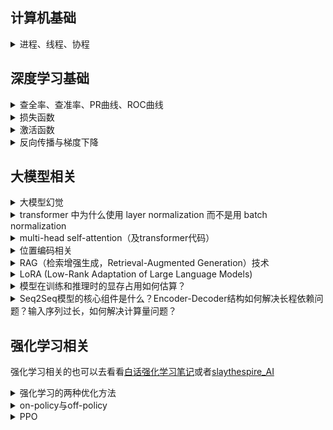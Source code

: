 ## 计算机基础

<details>
<summary>进程、线程、协程</summary>

<br>

**基本定义**

> | 名称              | 定义                                                                                                                 |
> | ----------------- | -------------------------------------------------------------------------------------------------------------------- |
> | 进程（Process）   | 操作系统资源分配的基本单位，是一个运行中的程序。**每个进程拥有独立的内存空间、文件描述符等资源**。                   |
> | 线程（Thread）    | 操作系统调度的基本单位。一个进程可以有多个线程，它们**共享内存、文件等资源**，但各有**独立的执行栈、程序计数器**等。 |
> | 协程（Coroutine） | **用户态的轻量线程**，由程序（非操作系统）调度。可以在函数之间主动切换，不涉及内核切换，切换开销非常小。             |

**主要区别**

> | 对比项             | 进程                      | 线程                 | 协程                           |
> | ------------------ | ------------------------- | -------------------- | ------------------------------ |
> | 调度者             | 操作系统                  | 操作系统             | 程序自身（用户态调度）         |
> | 切换开销           | 大（上下文+地址空间切换） | 中等（共享地址空间） | 极小（仅栈切换）               |
> | **内存空间**       | 独立                      | 共享进程空间         | 共享线程空间（通常）           |
> | **通信方式**       | 进程间通信（IPC）         | 共享内存或信号量     | 通常通过共享变量、channel 等   |
> | 创建/销毁开销      | 大                        | 小                   | 极小                           |
> | 并发能力           | 支持（一般）              | 支持（好）           | 支持（极好，但通常不是真并行） |
> | 是否依赖 OS   支持 | 是                        | 是                   | 否（用户级实现）               |

**举个现实比喻**

> | 名称 | 比喻                                                           |
> | ---- | -------------------------------------------------------------- |
> | 进程 | 是一家公司，有自己楼房（内存空间）和员工（线程）               |
> | 线程 | 是公司的员工，共享办公资源（内存），但可以独立干活             |
> | 协程 | 是员工的多项任务清单，在自己安排下轮流做事情（非操作系统强制） |

**适用场景**

> | 类型 | 适合场景                                                              |
> | ---- | --------------------------------------------------------------------- |
> | 进程 | 安全隔离强、独立部署（如浏览器标签页、服务进程）                      |
> | 线程 | 需要高并发但共享状态，如 Web 服务器                                   |
> | 协程 | 需要大量高并发、IO 密集的任务，如爬虫、异步网络服务（如 Go、Node.js） |

</details>


## 深度学习基础

<details>
<summary>查全率、查准率、PR曲线、ROC曲线</summary>

<br>

**各种指标介绍**

> <table>
>     <tr align='center'>
>         <th rowspan ='2'>真实情况</th>
>         <th colspan ='2'>预测结果</th>
>     </tr>
>     <tr align='center'>
>         <th colspan ='1'>正例</th>
>         <th colspan ='1'>反例</th>
>     </tr>
>     <tr  align='center'>
>         <td>正例</td>
> 		<td>TP(真正例)</td>
>         <td>FN(假反例)</td>
>     </tr>
>     <tr  align='center'>
>         <td>反例</td>
> 		<td>FP(假正例)</td>
>         <td>TN(真反例)</td>
>     </tr>
> </table>
> 
> - **准确率（Accuracy）**：对于给定的测试数据集，分类正确的样本数与总样本数之比
>   
> $$
> \frac{TP+TN}{总样本数}
> $$
> 
> - **精确率/查准率（Precision）**：预测为正的样本中，又多少是真正的正样本
> 
> $$
> \frac{TP}{TP+FP}
> $$
> 
> - **召回率/查全率（Recall）**：样本中有多少正例被预测正确了
> 
> $$
> \frac{TP}{TP+FN}
> $$
> 
> 
> **查准率和查全率是一对矛盾的度量**。

**PR曲线**

> PR曲线（Precision-Recall Curve）：以查准率为纵轴、查全率为横轴作图 ，就得到了查准率-查全率曲线。
> 
> PR曲线的面积代表：模型在不同阈值下，Precision 和 Recall 之间的平均权衡性能。越接近 1，模型越好。
> 
> ![](../images/20220702/20220702_1_机器学习.jpg)

**ROC曲线**

> ROC曲线：以​​假正率（FPR）​​为横轴，​​真正率（TPR）​​为纵轴，反映模型在不同阈值下的分类性能。（见下图，来源csdn）
> 
> ROC曲线的含义：曲线越靠近左上角，模型性能越好。
> 
> AUC（Area Under Curve）：ROC 曲线下的面积，AUC 越接近 1，模型越好；0.5 表示完全随机。
> 
> ![ROC曲线](../images/2025/20250613_ROC曲线.png)

**PR曲线与ROC曲线对比**

> | 维度​       | ​​PR曲线​​                          | ​​​ROC曲线​                      |
> | ----------- | ----------------------------------- | -------------------------------- |
> | ​横轴​​​​   | 召回率（Recall）                    | 假正率（FPR）                    |
> | ​纵轴​​​    | 精确率（Precision）                 | ​真正率（TPR）​​                 |
> | ​敏感度​​​  | 对类别不平衡数据更敏感              | 对类别平衡数据更敏感​​           |
> | 适合场景    | 正负样本极度不均衡时更合适          | 正负样本比例均衡的情况           |
> | ​典型场景​​ | ​​ 欺诈检测、推荐系统（正样本极少） | 医疗诊断、金融风控（平衡数据）​​ |
> | ​AUC意义​​  | ​​ PR-AUC越高，正样本识别能力越强   | ROC-AUC越高，整体分类性能越好​​  |
> | 解读重点    | 找出的正样本中有多少的真的          | 能不能将正负样本分得开           |

</details>

<details>

<summary>损失函数</summary>

<br>

**回归问题常用损失函数-均方误差**

> 均方误差（MSE, Mean Squared Error）
> 
> $$
> Loss_{MSE}=\frac{1}{n} \sum_{n=1}^n (y_i-\hat{y_i})^2
> $$
> 
> - 用途：最常见的回归损失
> - 特点：
>   - 强调大误差（因为平方），对异常值敏感
>   - 可导，计算简单

**分类问题常用损失函数**

> **交叉熵损失（Cross Entropy Loss）**
> 
> 对于二分类（Binary）：
> 
> $$
> Loss_{BCE}=-[y\log{(\hat{y})} + (1-y)\log{(1-\hat{y})}]
> $$
> 
> 对于多分类（Multi-class）：
> 
> $$
> Loss_{CE}=-\sum_{i=1}^C y_i \log{(\hat{y_i})}
> $$
> 
> - 用途：分类任务中最常用
> - 特点：
>   - 与 softmax 联用效果最佳
>   - 本质上是最大似然估计（MLE）
> 
> **KL 散度（Kullback–Leibler Divergence）**
> 
> $$
> Loss_{KL}(P||Q)=\sum_i{P(i)\log{\frac{P(i)}{Q(i)}}}
> $$
> 
> - 用途：衡量两个概率分布的差异
> - 应用：知识蒸馏、语言模型对齐等
> 
> **Focal Loss（用于不平衡类别）**
> 
> $$
> Loss_{focal}=-\alpha_t(1-p_t)^{\gamma}\log{p_t}
> $$
> 
> - 用途：目标检测、处理类别不均衡
> - 特点：
>   - 减少易分类样本的损失
>   - 关注困难样本

</details>


<details>
<summary>激活函数</summary>

<br>

**Sigmoid 函数（S 型函数）**

> $$
> \sigma(x)=\frac{1}{1+e^{-x}}
> $$
> 
> - 输出范围：$(0, 1)$
> - 优点：
>   - 可解释为概率
>   - 平滑、连续、可导
> - 缺点：
>   - **梯度消失**（对大正/负值梯度接近 0）
>   - 非零中心（输出总是正的，导致更新不均衡）

**Softmax（分类输出层专用）**

> $$
> softmax=\frac{e^{x_i}}{\sum_{j=1}^{n}{e^{x_j}}}
> $$
> 
> - 作用：将输出向量转换为概率分布
> - 常用于：分类网络最后一层

**sigmoid跟softmax何时用**

> **先理解本质：Softmax 和 Sigmoid 的区别**
> | 属性         | Sigmoid                    | Softmax                                      |
> | ------------ | -------------------------- | -------------------------------------------- |
> | 输出范围     | (0, 1)                     | 每个值在 (0, 1)，总和为 1                    |
> | 输出解读     | 单个输出是“属于某类”的概率 | 多个输出合起来表示“分别属于每一类”的概率分布 |
> | 是否相互竞争 | 否（每个输出互不影响）     | 是（一个类别概率变大，其他自动变小）         |
> 
> **Sigmoid 适合二分类的原因**
> 
> 用在二分类时（例如“是猫” vs “不是猫”）：
> - 网络输出层只有一个神经元，输出一个值$x$
> - 使用 sigmoid 函数把这个值压缩到$(0,1)$
> - 可以解释为“样本属于正类的概率”
> 
> 例如：
> 
> ```python
> logits = model(x)  # 输出一个标量，如 2.1
> prob = sigmoid(logits)  # 转换为概率，例如 0.89
> ```
> 
> 常搭配的损失函数：`Binary Cross Entropy（BCE）`，用于衡量预测概率与真实标签（0 或 1）的差异。
> 
> **Softmax 适合多分类的原因**
> 
> 多分类场景（例如“猫/狗/马”）：
> - 输出层有多个神经元（等于类别数），比如 3 个
> - 每个输出代表对应类别的“打分”
> - 使用 softmax 把这些打分转为概率分布，总和为 1
> 
> 例如：
> 
> ```python
> logits = model(x)  # 输出 [2.0, 0.5, -1.2]
> probs = softmax(logits)  # 输出 [0.75, 0.20, 0.05]，属于“猫”的概率最高
> ```
> 
> 常搭配的损失函数：`CrossEntropyLoss`（即 softmax + log + NLLLoss 的组合），自动将预测值转成概率并对比真实标签的 one-hot 编码。
> 
> **总结：何时用哪一个？**
> 
> | 任务类型   | 输出结构                | 激活函数 | 损失函数             |
> | ---------- | ----------------------- | -------- | -------------------- |
> | 二分类     | 一个输出（logit）       | Sigmoid  | Binary Cross Entropy |
> | 多分类     | N 个输出（类别数）      | Softmax  | Cross Entropy Loss   |
> | 多标签分类 | N 个输出，每类独立  0/1 | Sigmoid  | Binary Cross Entropy |
> 
> **类比理解（直觉）**
> 
> - Sigmoid：像在问“这个东西是不是 A？” 只关心一个维度
> - Softmax：像在问“这个东西到底是 A 还是 B 还是 C？” 每个输出互相竞争

</details>


<details>
<summary>反向传播与梯度下降</summary>

<br>

**神经网络训练流程与反向传播的核心目标**

> **神经网络训练流程**：
> 1. 前向传播（Forward Pass）：从输入层开始逐层计算输出
> 2. 计算损失（Loss）：用输出和真实标签计算损失
> 3. 反向传播（Backward Pass）：根据损失对每一层参数计算梯度
> 4. 参数更新（Gradient Descent）：使用梯度更新参数
> 
> **反向传播核心目标**：计算损失函数对所有参数的梯度，用于梯度下降更新权重。

**反向传播的核心工具：链式法则**

> 链式法则（Chain Rule）是反向传播的数学基础：
> 
> $$
> \frac{dL}{dW}=\frac{dL}{da} · \frac{da}{dz} · \frac{dz}{dW}
> $$
> 
> 每一层只需“局部”计算自己的导数，然后乘上传来的“梯度链”。

**基本梯度下降**

> $$
> \theta \leftarrow \theta - \eta \frac{\partial{L}}{\partial{\theta}}
> $$
> 
> 其中：
> - $\theta$：一个参数，比如$W$
> - $\eta$：学习率，控制每次更新的步长
> - $\frac{\partial{L}}{\partial{\theta}}$：反向传播得到的梯度

**示例：数值举例**

> **设定**：
> - 输入：$x=2.0$
> - 权重：$W=1.0$
> - 偏置：$b=0$
> - 标签：$y=0$
> - 激活函数：恒等函数（线性激活）$\hat{y}=z=Wx+b$（演示而已，不给太复杂的）
> - 损失函数：均方误差（MSE）：$Loss=\frac{1}{2}(\hat{y}-y)^2$
> - 学习率：$0.1$
> 
> **前向传播**：
> $$
> \begin{gather*}
>     z=Wx+b=1.0\times2.0+0=2.0 \\
>     \hat{y}=z=2.0 \\
>     Loss=\frac{1}{2}(2.0-0)^2=2.0
> \end{gather*}
> $$
> 
> **反向传播计算导数**：
> 
> 使用链式法则：
> 
> $$
> \begin{align*}
>     \frac{dL}{dW}&=\frac{dL}{d\hat{y}} · \frac{d\hat{y}}{dz} · \frac{dz}{dW} \\
>     &=(\hat{y}-y) · 1 · x \\
>     &=2.0 · 1 · 2.0 \\
>     &=4.0
> \end{align*}
> $$
> 
> **使用这个梯度更新 W**
> 
> $$
> W_{new}=W-\eta · \frac{\partial{L}}{\partial{W}}=1.0-0.1 · 4.0=0.6
> $$


</details>


## 大模型相关

<details>
<summary>大模型幻觉</summary>

<br>

**大模型幻觉的定义**

> 大模型生成的内容在语法上合理、语言上流畅，但在事实层面是错误的、不存在的、虚构的。
> 比如：
> 
> - 编造一个不存在的学术引用或论文标题；
> - 虚构一个 API 函数或参数；
> - 错误地归因某个概念；
> - 给出不存在的历史事件。
> 
> 这些看似“有根有据”的内容，其实完全是语言生成模型自我联想出来的产物。

**大模型产生幻觉的根本原因**

> 1. 预测下一个词，而非理解世界
>    1. 大语言模型的核心训练目标是：**最大化下一个词的预测概率，而不是最大化“事实正确性”**。
>    2. 这意味着：模型学到的是“给定上下文，什么词更可能出现”，不是“什么词真实存在”。
>    3. 所以它会倾向于生成“语言上合理”的内容，而不是“客观上正确”的内容。
> 2. 没有访问真实世界的机制
>    1. 语言模型在推理时**并不访问知识库或数据库**，它所有的**信息来自预训练语料内部的统计关系**。
>    2. 如果在训练数据中看到“爱因斯坦是物理学家”很多次，它会记住这个模式。
>    3. 但如果被问“爱因斯坦出生在哪个城市”，训练数据没有明确出现，它就会“推测”一个听起来合理的答案，比如“柏林”或“法兰克福”，即使是错误的。
> 3. 缺乏事实验证机制
>     1. 人类说话时会主动校验知识的真伪（或查询资料），而语言模型并不会“怀疑自己”，不知道“自己不知道”，也**没有机制去查证信息**。这就导致它有时“自信地胡说八道”。
> 4. 语言模型的泛化能力 ≠ 事实归纳能力
>    1. 语言模型具有很强的“模式泛化”能力。
>    2. 但它泛化的结果可能在形式上合理、在内容上却是编造的。
>    3. 这种幻觉本质上来自于它**在语言空间中“走捷径”模拟真实语境，但忽略了事实基础**。
> 5. 训练数据本身可能含有错误或矛盾
>    1. 模型的知识来源（如互联网语料）中可能包含伪科学、虚假信息、语义歧义、讽刺或误传。
>    2. 模型并不会区分“真假”，而是学习“出现频率高、上下文自然”的内容。
>    3. 这也会进一步导致幻觉。
> 
> | 根本原因     | 说明                                         |
> | ------------ | -------------------------------------------- |
> | 目标错位     | 模型训练目标是“语言流畅性”，不是“事实正确性” |
> | 缺乏世界模型 | 模型没有知识图谱或物理世界的真实建模         |
> | 无检索能力   | 推理时不能动态查询真实信息，靠“记忆”瞎猜     |
> | 不具备“意识” | 不知道自己何时知道或不知道（缺乏元认知能力） |
> | 数据噪声     | 训练数据本身就可能包含错误和模糊信息         |

**如何缓解幻觉**

> 虽然幻觉无法彻底消除，但以下技术可以显著缓解：
> 
> - RAG（检索增强生成）：先查资料再回答
> - 指令微调（SFT）：用高质量、指令数据微调模型
> - 知识注入（KNN-LM、LoRA + 专业知识）
> - 校验模块：在后处理时进行事实校验与剔除
> - 限制生成范围：如有限选项、多轮对话确认
> - 训练阶段优化：使用 RLHF（人类反馈强化学习）减少幻觉


</details>

<details>
<summary>transformer 中为什么使用 layer normalization 而不是用 batch normalization</summary>

<br>

> 1. 对批次大小的敏感性​​
>    1. ​批归一化（BN）​​：依赖于当前批次的统计量（均值和方差），​**在​小批次或批次大小变化时​​表现不稳定**。例如，在自然语言处理（NLP）任务中，由于**句子长度不同**，常需动态填充（padding）或截断，导致批次内有效样本数不一致，影响BN的统计量计算。
>    2. ​层归一化（LN）​​：对​**​单个样本的所有特征维度​​计算统计量**，与批次无关。无论批次大小如何，LN始终能稳定归一化，更适合Transformer中变长序列和动态批次的场景。
>    3. 大模型训练时，多机多卡情况下，BN还有通信消耗。
> 2. Transformer处理的是​**​​序列数据​**​​（如文本中的单词），其自注意力机制使得​**每个位置的输出依赖于所有其他位置​**。此时：
>    1. ​BN的缺陷​​：若对整个批次的不同位置计算统计量，​**不同样本间的依赖关系可能引入噪声，破坏局部模式​**。
>    2. ​LN的优势​​：对同一序列内的所有位置独立归一化，​**保留序列内部的一致性​**，避免跨样本的信息干扰。
> 3. 训练与推理的一致性​​
>    1. ​​​BN在推理阶段​需要维护全局的移动平均统计量，而​​**​训练阶段的批次统计量可能与推理阶段分布不同​**​​（尤其在小批次或在线学习时），导致不一致。
>    2. ​LN无此问题​​：归一化仅依赖当前样本的特征，训练与推理行为完全一致，简化了部署流程。
> 4. 位置编码的兼容性​​
>    1. Transformer依赖位置编码（Positional Encoding）注入序列顺序信息。若使用BN，不同位置的统计量可能被混合，削弱位置信息的作用；而​**​LN仅在单个序列内操作，保留了位置编码的独立性​**​。
> 
> | 特性                | 层归一化（LN）                       | 批归一化（BN）                  |
> | ------------------- | ------------------------------------ | ------------------------------- |
> | ​统计量计算范围​​   | 单个样本的所有特征                   | 当前批次的所有样本的同一特征    |
> | ​依赖批次大小​​     | 否                                   | 是                              |
> | ​处理变长序列​​     | 更稳定                               | 需填充/掩码，可能引入噪声       |
> | ​训练与推理一致性​​ | 完全一致                             | 需维护移动平均，可能不一致      |
> | ​适用场景​​         | 序列模型（Transformer、RNN）、小批次 | 图像模型（CNN）、大批次稳定场景 |

</details>

<details>
<summary>multi-head self-attention（及transformer代码）</summary>

<br>

**self-attention**

Q：查询矩阵（理解：搜索栏中输入的查询内容）

$$
Q=XW^Q
$$

K：键矩阵（理解：数据库中与Q相关的一组关键字）

$$
K=XW^K
$$

V：值矩阵（理解：系统通过计算，展示最匹配K的所对应的内容V）

$$
V=XW^V
$$

总的公式：

$$
Attention(Q,K,V)=softmax(\frac {QK^T}{\sqrt{d_k}})V
$$

Attention 就是将想要查询的 Q 与数据库中的 K 进行比较，一对一地测量它们之间的相似度，并最终从最高相似度顺序向下依次并排列索引到的 V。所以，也可以理解 Attention 为一个数据库查表的过程。


拿出一组多头自注意力来解释流程：

![](../images/20211125/20211125_TRM_MSHA2.png)

1. 先计算 Q 与 K 的转置的点积。
2. 点积的结果就是生成注意力矩阵（**上图**）。
3. 然后用SoftMax进行归一化，这样每个字跟其他所有字的注意力权重的和为1。注意力矩阵的第一行就是第一个字c1与这六个字分别的相关程度（**这个理解很关键**）。
4. 接着用注意力矩阵给V加权，就可以找到最相关的值。

**multi-head**

> 多头注意力机制就是对同一个输入，使用**不同的** Q、K、V 权重**进行多组注意力计算**，得到多个结果后拼接起来，再通过**线性变换融合为最终输出**。

举个例子：

```bash
# 假设有一句话：I LOVE AI。
# 在输入 Transformer 之前，首先每个词（token）会被嵌入（embedding）成一个向量，比如（可见上图）：
# "I" → [0.2, -1.1, ..., 0.5]
# "love" → [1.3, 0.8, ..., -0.4]
# "AI" → [0.7, -0.9, ..., 1.2]
# 这个向量的长度就是 d_model，比如 512，那就是每个词用一个 512维的向量表示。就类似于CV中卷积完的“通道”维度。
# 假如 head 的个数为 8，那么就是每个头处理 64 个“通道”。
```


| 问题                     | 答案                                                                                                                                                                  |
| ------------------------ | --------------------------------------------------------------------------------------------------------------------------------------------------------------------- |
| 多头注意力计算量是否更大 | 是，确实增加了计算量，因为有h组QKV计算而不是一组<br>每一组都要做一次完整的 attention 运算<br>最后还要做一次拼接与线性映射                                             |
| 为什么计算量“增加但没炸” | 虽然用了多个 attention head，但**每个 head 的维度更小**，从而控制住了总计算量。<br>没有重复计算整份，每个 head 只负责**分工处理**一个低维空间，而不是全维度重复处理。 |
| 多头比单头效果更好       | 是，能捕捉多种语义关系，提升表达能力                                                                                                                                  |
| 多头效率低，难以训练     | 否，框架优化良好，都会对 multi-head attention 做高效并行化处理                                                                                                        |

<br>

**softmax**：

$$
softmax=\frac{e^{z_i}}{\sum_{j=1}^{n}{e^{z_j}}}
$$

**code**

```python
import torch
import torch.nn as nn
import math

# 1. Scaled Dot-Product Attention
class ScaledDotProductAttention(nn.Module):
    def __init__(self):
        super().__init__()
    
    def forward(self, Q, K, V, mask=None):
        d_k = Q.size(-1)
        scores = Q @ K.transpose(-2, -1) / math.sqrt(d_k)
        if mask is not None:
            scores = scores.masked_fill(mask == 0, float('-inf'))
        attn = torch.softmax(scores, dim=-1)
        return attn @ V, attn

# 2. Multi-Head Attention
class MultiHeadAttention(nn.Module):
    def __init__(self, d_model, num_heads):
        super().__init__()
        assert d_model % num_heads == 0
        self.d_k = d_model // num_heads
        self.num_heads = num_heads

        self.W_q = nn.Linear(d_model, d_model)
        self.W_k = nn.Linear(d_model, d_model)
        self.W_v = nn.Linear(d_model, d_model)
        self.fc = nn.Linear(d_model, d_model)
        self.attn = ScaledDotProductAttention()

    def forward(self, x, mask=None):
        B, L, D = x.size()
        Q = self.W_q(x).view(B, L, self.num_heads, self.d_k).transpose(1, 2) # transpose之后：(batch_size, num_heads, length, d_k)
        K = self.W_k(x).view(B, L, self.num_heads, self.d_k).transpose(1, 2) # 同上
        V = self.W_v(x).view(B, L, self.num_heads, self.d_k).transpose(1, 2) # 同上

        out, attn = self.attn(Q, K, V, mask)
        out = out.transpose(1, 2).contiguous().view(B, L, D)
        return self.fc(out)

# 3. Position-wise Feedforward
class FeedForward(nn.Module):
    def __init__(self, d_model, d_ff):
        super().__init__()
        self.linear1 = nn.Linear(d_model, d_ff)
        self.linear2 = nn.Linear(d_ff, d_model)

    def forward(self, x):
        return self.linear2(torch.relu(self.linear1(x)))

# 4. Positional Encoding
class PositionalEncoding(nn.Module):
    def __init__(self, d_model, max_len=5000):
        super().__init__()
        pe = torch.zeros(max_len, d_model)
        pos = torch.arange(0, max_len).unsqueeze(1).float()
        div_term = torch.exp(torch.arange(0, d_model, 2).float() * (-math.log(10000.0) / d_model))
        pe[:, 0::2] = torch.sin(pos * div_term)
        pe[:, 1::2] = torch.cos(pos * div_term)
        self.pe = pe.unsqueeze(0)  # shape: (1, max_len, d_model)

    def forward(self, x):
        return x + self.pe[:, :x.size(1)].to(x.device)

# 5. Transformer Encoder Layer
class TransformerEncoderLayer(nn.Module):
    def __init__(self, d_model, num_heads, d_ff, dropout=0.1):
        super().__init__()
        self.attn = MultiHeadAttention(d_model, num_heads)
        self.ffn = FeedForward(d_model, d_ff)
        self.norm1 = nn.LayerNorm(d_model)
        self.norm2 = nn.LayerNorm(d_model)
        self.dropout = nn.Dropout(dropout)

    def forward(self, x, mask=None):
        x = self.norm1(x + self.dropout(self.attn(x, mask)))
        x = self.norm2(x + self.dropout(self.ffn(x)))
        return x

# 6. Full Transformer Encoder
class TransformerEncoder(nn.Module):
    def __init__(self, vocab_size, d_model=512, num_heads=8, d_ff=2048, num_layers=6, max_len=512):
        super().__init__()
        self.embedding = nn.Embedding(vocab_size, d_model)
        self.pos_encoding = PositionalEncoding(d_model, max_len)
        self.layers = nn.ModuleList([
            TransformerEncoderLayer(d_model, num_heads, d_ff) for _ in range(num_layers)
        ])
        self.norm = nn.LayerNorm(d_model)

    def forward(self, src, mask=None):
        x = self.embedding(src) * math.sqrt(self.embedding.embedding_dim)
        x = self.pos_encoding(x)
        for layer in self.layers:
            x = layer(x, mask)
        return self.norm(x)
```

</details>


<details>
<summary>位置编码相关</summary>

<br>

**为什么transformer需要位置编码**

> - transformer本身不具备对序列中位置信息的天然捕捉能力，而位置信息对于理解和处理序列数据非常重要。
> - transformer在经过多头注意力之后，虽然保留了 token 顺序在输入排列中，但其核心注意力机制**完全不理解“第几个”**，它只看内容相关性（Query 和 Key 的匹配），所以**必须注入显式的位置信息**。

**为什么用正余弦函数做绝对位置编码**

> - 周期性 + 多频率，能表达多尺度的位置关系。使用不同频率的正余弦函数，能让模型同时看到：
>   - 粗粒度（低频）的位置变化（如 token 之间的长距离关系）
>   - 细粒度（高频）的位置变化（如短距离关系）
> - 可泛化到未见过的位置（外推能力）：
>   - 正余弦是连续且无限扩展的函数，不像词嵌入那样只能训练固定位置。
>   - 这使得模型能**泛化到比训练时更长的输入序列**（位置编码值是函数计算，不需要词表）
> - 内积保留相对位置信息：
>   - 两个位置编码的点积值随着相对距离变化是可预测的，方便模型感知相对位置。
> - 为什么不用别的函数：
>   - 正余弦函数具有良好的数学结构（傅里叶分析），能被神经网络有效学习、稳定训练。
>   - 用别的函数可能会导致：不可微、不平滑；不具备周期性和可推广性；不支持推理时生成新位置的编码

**为什么使用相对位置编码（绝对位置编码对长文本建模能力不足）**

> - 位置不再具有区分度：
>   - 在较长的文本中，远距离位置的正余弦编码值**趋于平滑或重叠**。
>   - 比如输入是 10000 长的序列，对于位置 500 和位置 502，它们编码差异很小。很多位置编码会“模糊在一起”，模型难以识别远距离结构。
> - 绝对位置编码只是告诉模型 token 处在第几位，并不告诉模型“我距离你多远”。在长文本中，这种**缺乏相对偏差的信息**，使得模型难以准确处理长距离依赖。
> - 不能跨上下文对齐（不支持滑动窗口）：
>   - 在长文本切分成段处理时，**绝对位置不具有平移不变性**，无法对齐 token 的上下文。

**ROPE 为什么能表示位置信息？旋转 QK 向量和“位置”有什么关系？**

> **ROPE 的核心思想**是：用二维向量的“旋转角度”来编码 token 所处的位置，并且这种角度变化能够影响 attention 的结果。
> 
> 怎么理解：
> 
> - 假设每个向量都是二维平面上的点，如 (x,y)
> - 给位置 1 的 token 转一个角度α，位置 2 的 token 转角度β。
> - 计算 QK 的点积时，这个旋转角度会影响它们的相关性（因为旋转后的向量方向不同）。
> 
> 数学一点：
> 
> 将 Q 和 K 的每一对维度当成一个二维向量，乘以一个旋转矩阵：
> 
> $$
> R(\theta)=
> \begin{bmatrix}
> cos\theta & -sin\theta \\
> sin\theta & cos\theta
> \end{bmatrix}
> $$
> 
> 这样，每个位置的向量就像顺时针旋转一定角度，而这个角度是基于其位置 `p` 和频率 `f` 设定的。
> 结果，注意力中的 Query 和 Key 相乘时，就带上了相对位置信息。
> 模型可以从这种“旋转差异”中学习相对距离，而不是像绝对编码那样只看“你在第几位”。

</details>


<details>
<summary>RAG（检索增强生成，Retrieval-Augmented Generation）技术</summary>

<br>

**RAG 是什么**

> RAG是一种将外部知识检索（Retrieval）与文本生成模型（如 GPT、BERT 等）结合的架构。
> **核心思想**：与其让大模型“死记硬背”所有知识，不如让它在生成时“查资料”！
> 它的目标是**增强语言模型的知识覆盖和实时性**，尤其在问答、聊天、摘要等任务中，**避免模型“胡编”或“知识过时”**。

**RAG 的完整链路包含哪些步骤**

> RAG 的链路分为两个阶段：
> 
> 1. 检索（Retrieval）阶段：找到相关知识
> 2. 生成（Generation）阶段：基于知识回答问题
> 
> 可以将其细化为以下步骤：
> 
> 1. 用户输入 Query：用户给出一个问题、指令或待补全文本。
> 2. Query 编码成向量（Query Embedding）：使用一个编码器（如 BERT、MiniLM、sentence-transformer）将 query 编码为一个向量，表示其语义含义。
> 3. 向量检索（Dense Retrieval）或关键词检索（Sparse Retrieval）：
>    1. 在一个大型文档数据库中（如企业知识库、PDF、网页等），**使用 Q 向量去检索与其最相似的 K 条文本（top-K 文档）**
>    2. 常用方式：向量检索：基于 FAISS、Milvus 等 ANN 引擎；稀疏检索：如 BM25
>    3. 如果是 hybrid retrieval（混合检索），会结合向量 + 关键词两个角度。
> 4. 构建上下文：将检索到的多个段落拼接成一个 Prompt context，准备作为语言模型的输入。
> 5. 输入到大模型进行生成：将拼接后的上下文作为 prompt 输给大语言模型（如 GPT-3.5/4、LLaMA、Claude），生成最终回答。

**为什么 RAG 能提升生成质量**

> 1. **提升事实性和准确率**：大模型训练截止时间有限（如 GPT-4 截止到 2023/2024），知识会过时。而 RAG 可以实时检索 最新的、权威的数据源，显著降低“胡编乱造”风险。
> 2. **提升知识覆盖范围（知识外推）**：即使是 1T 参数的大模型也不可能记住所有知识，比如一些公司内部的手册等。**RAG 让语言模型具备外部知识接入口，不再局限于训练数据**。
> 3. **增强模型解释能力和引用能力**：很多 RAG 系统（如 Bing Chat、Perplexity.ai）会直接在回答中标注引用来源，让用户能验证事实来源，增加可追溯性和透明性。
> 4. **对长文档、长上下文任务更友好**：通过 chunk 分段检索和语义匹配，**RAG 可以让模型“聚焦”在相关段落**，不受最大 token 长度的限制（相比直接输入长 prompt 更高效、准确）。
> 5. **灵活性强，易更新，不需要微调大模型**：RAG 只需更新文档库，或更新向量索引，无需重新训练语言模型。这比重新训练 GPT 等模型成本低很多。

</details>


<details>
<summary>LoRA (Low-Rank Adaptation of Large Language Models)</summary>

<br>

**LoRA 的核心思想**

> 用低秩矩阵近似表示参数的微调变化，只训练这部分低秩矩阵，而不更新原始模型参数。
> 
> 以 Transformer 中的线性层为例：
> 
> - 原始的线性层为一个权重矩阵 $W_0\in{\mathbb{R}^{d\times{k}}}$，输入为 $x\in{\mathbb{R}^k}$，输出为 $y=W_0x$
> - 微调的目标是让 $W_0$ 稍作变化：$W=W_0+\Delta{W}$
> - 问题在于直接训练 $\Delta{W}\in{\mathbb{R}^{d\times{k}}}$ 仍然很大
> 
> LoRA 的做法：
> 
> - 用两个低秩矩阵 $A\in{\mathbb{R}^{d\times{r}}}$、$B\in{\mathbb{R}^{r\times{k}}}$ 近似表示 $\Delta{W}$，即 $\Delta \approx AB$
> - $r\ll \min (d,k)$，所以参数量大大减少，从 $dk$ 减少到 $r(d+k)$
> - 同时冻结原始参数 $W_0$，只训练 $A$ 和 $B$。

**数学形式表达**

> 设原始线性变换为：
> 
> $$
> y=W_0x
> $$
> 
> 引入 LoRA 后，新的线性变换为：
> 
> $$
> y=W_0x+\Delta Wx=W_0x+ABx
> $$
> 
> 其中：
> 
> - $W_0\in{\mathbb{R}^{d\times{k}}}$：冻结的原始权重
> - $A\in{\mathbb{R}^{d\times{r}}}$：可训练的矩阵
> - $B\in{\mathbb{R}^{r\times{k}}}$：可训练的矩阵
> - $r$ 是秩，决定了压缩程度，通常 $r=4,8,16$ 等
> - 由于 $rank(AB)\leq r$，这就构成了一个低秩近似
> 
> 有时还会加入缩放因子 $\alpha$，使输出更稳定：
> 
> $$
> y=W_0x+\frac{\alpha}{r}ABx
> $$

**什么是低秩矩阵？为什么两个低秩矩阵可以表示原来的矩阵？**

> 矩阵的秩可以理解为**矩阵中包含的有效信息维度的数量**，也就是线性无关的行（或列）的最大数量。
> 
> - 对于一个 $d\times k$ 的矩阵 $W$，如果它的秩是 $r$，说明它实际上只包含 $r$ 维的有效信息。
> - 通俗点说，它“看上去”是 $d\times k$，但其实信息都集中在一个低维空间里。
> 
> 任意一个秩为 $r$ 的矩阵 $\Delta{W}\in{\mathbb{R}^{d\times{k}}}$，都可以分解为两个矩阵的乘积：
> 
> $$
> W=AB,其中 A\in{\mathbb{R}^{d\times{r}}}, B\in{\mathbb{R}^{r\times{k}}}
> $$
> 
> 这是线性代数中著名的定理，例如 **SVD**（奇异值分解）就可以用来得到最优的低秩近似。
> 
> 在 LoRA 中，我们不是去精确分解原始 $W$，而是让更新量 $\Delta W$，**从一开始就限制在一个低秩空间**（因为训练参数就这么多），这样保证微调是轻量的。

**训练与推理阶段**

> 训练阶段：冻结原始模型权重 $W_0$，只训练 $A$ 和 $B$，参数量显著减少，训练更快、占用更少内存。
> 推理阶段：可以选择将 $W=W_0+AB$ **合并**成一个矩阵推理；或者保持**分离**结构计算 $W_0x+ABx$
> 
> |      | 合并推理                                                                           | 分离推理                                                                       |
> | ---- | ---------------------------------------------------------------------------------- | ------------------------------------------------------------------------------ |
> | 优点 | 推理更快，只需一次矩阵乘法。                                                       | 模块化，可以动态加载不同的 $A$ 和 $B$ 比如做多任务、多语言时切换 LoRA 更方便。 |
> | 缺点 | 如果任务很多、需要动态加载不同任务的 LoRA 参数，就必须为每个任务都构建一个新的 $W$ | 比合并方式慢一点（额外一次乘法和加法），占用更多内存。                         |


**模型中哪些矩阵要用LoRA，怎么选**

> 选择使用LoRA的依据：
> - 对模型表现最关键的层（如 attention 中的 Q、V）
> - 参数量大的层（线性层更适合低秩分解）
> - 在不同任务中变化比较大的层（更值得微调）
> 
> 比如对于原来的 Query 投影会变成：
> 
> $$
> Q = W_q x + \frac{\alpha}{r} A_q B_q x
> $$
> 
> 其中的 $A_q$ 和 $B_q$ 是 LoRA 添加的低秩模块，只有这两个是可训练参数。

**LoRA与原始权重参数是怎么共存的**

> **LoRA 不会替换或修改原始模型参数，而是“旁路地添加一个可学习的低秩偏置项”，在前向传播时与原始输出相加，在反向传播时只更新低秩参数。**
> 
> **LoRA 的核心价值是“旁路添加”而不是“替换”：**
> 
> 1. 原始模型就像高速公路
> 2. LoRA 是旁边加了一条可调节的辅道
> 3. 推理时，原始高速公路照旧跑车，LoRA 的辅道可以开关（合并、移除都行）
> 
> | 问题               | 说明                             |
> | ------------------ | -------------------------------- |
> | 是否修改原始参数 W | ❌ 不改                           |
> | 是否添加新参数     | ✅ 添加 BA，秩很低                |
> | 是否可独立部署     | ✅ 原始模型和 LoRA 参数可分开保存 |
> | 推理时是否可合并   | ✅ 可合并为新 W                   |
> | 是否替代原矩阵     | ❌ 不是替换，而是“添加扰动”       |

**LoRA优缺点与使用建议**

> | 优点                       | 说明                                                                                                   |
> | -------------------------- | ------------------------------------------------------------------------------------------------------ |
> | 显著减少训练参数量         | 只训练两个小矩阵，相比于数亿全量参数，节省训练开销巨大 （<1%）                                         |
> | 省显存                     | 不更新原模型参数，避免了反向传播中巨大的梯度缓存，显著降低显存使用                                     |
> | 模块化设计，便于部署与共享 | LoRA 参数是外挂模块，不影响原始模型权重，可重复使用，可在多个任务间共享底座模型，只传/存小模型参数即可 |
> | 支持热插拔与推理融合       | 推理时可“合并 LoRA”到原参数中，部署灵活高效，或动态开启/关闭 LoRA 模块进行 A/B 测试                    |
> | 训练更快，资源利用率更高   | 少参数可更快收敛；多个任务可并行训练多个 LoRA，不需要复制整个模型                                      |
> | 适合多任务微调或少样本学习 | 多个 LoRA 对应多个任务（如对话、摘要、情感分析），只需载入对应 LoRA 权重即可切换任务                   |
> 
> | 缺点                                   | 说明                                                                                                       |
> | -------------------------------------- | ---------------------------------------------------------------------------------------------------------- |
> | 性能可能不如全参微调（尤其数据量足时） | LoRA 的表达能力受限于秩 r，如果任务复杂、训练数据丰富，LoRA 的最终表现略逊全参微调（特别是在领域外迁移时） |
> | 不适合所有模块                         | LoRA 通常插入到 Attention 的 Q、V 或 Linear 层，对于非 Transformer 架构或 CNN、RNN 等模型适配性差          |
> | 需要调试超参数（rank、alpha）          | 不同任务对 LoRA 的秩（r）和缩放因子（α）敏感，需要试验调整，缺乏通用默认值                                 |
> | 引入结构复杂性                         | 多个 LoRA 插件（多任务场景）管理复杂，部署流程需要适配 LoRA 合并或动态载入，可能增加工程复杂度             |
> | 对低层特征学习能力有限                 | 由于只在高层添加微调能力，如果任务强依赖于低层感知（如多模态、图像分割），LoRA 表现可能受限                |
> 
> | 场景                   | 是否推荐使用 LoRA | 理由                                  |
> | ---------------------- | ----------------- | ------------------------------------- |
> | 文本分类 / NLU 任务    | ✅ 推荐            | 高层语义表达，LoRA 表现良好           |
> | 文本生成 / 翻译任务    | ✅ 推荐            | 模型容量大时，LoRA 具备很强的效率优势 |
> | 小样本或私有数据微调   | ✅ 强烈推荐        | 快速上手，成本低，适合少样本          |
> | 多任务共享底座模型     | ✅ 非常适合        | 每个任务一组 LoRA 权重即可            |
> | 图像任务或低层特征重要 | ❌ 不推荐          | 不适合结构完全不同的模型              |
> | 大量标注数据且资源充足 | ✅ 全参微调优先    | 性能上限更高                          |


</details>

<details>
<summary>模型在训练和推理时的显存占用如何估算？</summary>

<br>

**显存消耗的组成部分**

> | 类型                                  | 说明                                                 | 是否训练阶段特有     |
> | ------------------------------------- | ---------------------------------------------------- | -------------------- |
> | 模型参数                              | 存储模型权重本身（如 Linear 层的权重矩阵）           | 否                   |
> | 参数梯度                              | 每个参数的梯度，训练时需要                           | ✅ 是                 |
> | 优化器状态                            | Adam 优化器需要记录每个参数的动量等状态              | ✅ 是                 |
> | 激活值（中间特征）                    | Transformer 每一层前向传播结果，训练时为反向传播保留 | ✅ 是（推理保留极少） |
> | 临时缓存（临时变量、LayerNorm缓存等） | 推理和训练都需要                                     | 否                   |
> | 显存碎片/其他系统开销                 | CUDA 系统、库分配的一些空间                          | 否                   |

**显存与模型参数量的关系**

> 以 `7B` 模型，参数精度 `fp16` 为例：
> 
> $$
> 显存 = 参数数量 \times 精度(bytes) = 7 \times 10^9 \times 2 bytes = 14 GB（模型权重）
> $$
> 
> **如果是训练，还需要加上**：
> 
> - 参数梯度（同样大小）：14 GB
> - Adam 优化器状态（通常是 2 × 参数大小）：28 GB（1 倍 动量m（momentum）内存，1 倍 动量v（RMS）内存）
> 
> **训练总共：~56 GB（不含激活）**

**显存与批次大小（Batch Size）的关系**

> 批次大小对显存的影响：
> 
> - 激活值（Activation）缓存增加：
>   - 每个输入样本在经过模型的每一层时都会产生中间结果（激活值），训练时这些> 激活值需要缓存，用于反向传播。
>   - 如果 batch size 是 1，就缓存 1 个样本的激活值；
>   - 如果 batch size 是 64，就缓存 64 个样本的激活值；
>   - 所以激活值缓存随 batch size **线性增长**。
> - 注意力矩阵缓存增加：
>   - 注意力权重矩阵的维度是 `[B,n_heads,seq_len,seq_len]`
>   - 所以显存中要存储的注意力矩阵量也会随着 batch size 增加而**线性增长**。
> 
> 因此显存占用大致与 batch size 成线性关系：
> 
> $$
> 显存 \propto BatchSize
> $$

**显存与序列长度（seq_len）的关系**

> 序列长度影响：
> 
> - 激活缓存量（如上所示）
> - 注意力矩阵大小：`[batch_size, n_heads, seq_len, seq_len]`
> 
> 因此注意力的显存增长为**平方级别**：
> 
> $$
> 显存 \propto {SeqLen}^2
> $$

</details>


<details>
<summary>Seq2Seq模型的核心组件是什么？Encoder-Decoder结构如何解决长程依赖问题？输入序列过长，如何解决计算量问题？</summary>

<br>

**Seq2Seq 模型的核心组件**

> Seq2Seq（Sequence-to-Sequence）是一类**将一个序列映射到另一个序列**的模型架构，广泛应用于：
> 
> - 机器翻译（如英文到法文）
> - 文本摘要
> - 问答系统
> - 语音识别等
> 
> 核心组件：
> 
> 1. Encoder：负责接收输入序列，并将其编码为一个向量（或一组向量）表示输入的语义信息
> 2. Decoder：接收 Encoder 的输出，并逐步生成目标序列（一个 token 一个 token 地预测）
> 3. Attention（可选）：提高模型对长序列的处理能力，允许 Decoder 在每一步关注输入序列的不同部分

**Encoder-Decoder 是如何解决长程依赖问题的？**

> 最初的 Seq2Seq 模型（无 Attention）的问题：
> 
> - Encoder 把整个输入序列**压缩成一个固定大小的向量**（称为上下文向量 context），再传给 Decoder。
> - 如果输入序列很长，固定向量无法承载全部信息 → **信息丢失，长程依赖难以建模**。
> 
> 引入 Attention 机制后的改进：
> 
> - Attention 机制让 Decoder 在生成每个词时动态地关注 Encoder 的输出中的不同位置。
> - 不再依赖一个固定向量，而是每个时间步都能参考整个输入序列。
> 
> 现代 Transformer 架构下的 Seq2Seq：
> 
> - 完全抛弃 RNN，用**自注意力（Self-Attention）+ 多头注意力**实现 Encoder 和 Decoder。
> - 每个位置可以直接访问序列中所有其他位置，**天然支持长程依赖**。
>
> **总结一句话**：Encoder-Decoder 架构通过引入 Attention 机制，让 Decoder 在生成序列时可以灵活关注输入序列的不同部分，从而有效解决长程依赖问题。

**如果输入序列很长，注意力矩阵的计算量和显存占用会迅速膨胀，如何解决计算量问题？**

> 注意力矩阵的维度是：`[batch_size,n_heads,seq_len,seq_len]`
> 计算复杂度：$O(SeqLen^2)$
> 
> 解决方法（**减少计算量/减少精度两种方式**）：
> 
> 1. **稀疏注意力**：复杂度从 $O(n^2)$ 降低到 $O(n \cdot \sqrt{n})$ 或 $O(n \cdot \log n)$
>    1. Longformer：局部窗口 + 全局 token 关注机制
>    2. BigBird：局部 + 稀疏跳跃 + 全局 token，理论上具备 Transformer 表达能力
>    3. Sparse Transformer：使用规则设计的稀疏注意力模式
>    4. Reformer：使用 LSH（局部敏感哈希）减少注意力计算
> 2. **线性注意力**：复杂度降为 $O(n)$，但可能会损失精度
>    1. Performer：利用核函数重写注意力为线性形式
>    2. Linformer：假设注意力矩阵是低秩的，对 K/V 做降维
>    3. Linear Transformer：修改注意力定义为线性形式
> 3. **分块输入（Chunking）或滑动窗口**：
>    1. 把长序列拆成多个短块，分别计算注意力，再用跨块机制（如 sliding window）进行上下文传播。
> 4. **使用低精度**：
>    1. 虽然不减少计算复杂度，但可以降低显存占用，让长序列训练更现实。

</details>


## 强化学习相关

强化学习相关的也可以去看看[白话强化学习笔记](./白话强化学习笔记.md)或者[slaythespire_AI](../other/slaythespire_AI.md)

<details>
<summary>强化学习的两种优化方法</summary>

<br>

**基于值函数（Value Function）的优化方法**

> **直观理解**
> 
> 想象一只老鼠，在迷宫中寻找奶酪。
> - 会给每个位置和行为一个“评分”（比如：在这个位置往上走可能会得到高分）。
> - 这些“评分”就是所谓的 Q值，也就是「在状态s下采取动作a能获得的预期总奖励」。
> - 不断尝试走不同的路线，观察哪条路最终会带你到奶酪（获得奖励最多），然后更新对各个选择的评分。
> 
> **优化方式**
> 
> - 学习一个函数$Q(s,a)$：在状态$s$下选择动作$a$的预期收益
> - 每次尝试后根据新的经验调整$Q$值，比如`Qlearning`：
> 
> $$
> Q(s,a){\leftarrow} Q(s,a)+\alpha[r+{\gamma} \mathop{\max}\limits_{a'} Q(s',a')-Q(s,a)]
> $$
> 
> - 目标是学到一个好用的$Q$函数，之后只要“贪心”地选$Q$值最大的动作即可。
> 
> **特点总结**
> 
> | 特性         | 描述                                          |
> | ------------ | --------------------------------------------- |
> | 优化对象     | 值函数（Value/Q-Function）                    |
> | 策略间接学习 | 通过值函数推导出最优策略                      |
> | 算法代表     | Q-Learning、SARSA、DQN（深度Q网络）           |
> | 适合场景     | 状态/动作空间不太大，或可用神经网络近似值函数 |

**基于策略（Policy）的优化方法**

> **直观理解**
> 
> 还是老鼠找奶酪的故事。
> - 这次老鼠不再记录每个动作的评分，而是直接“学习一种习惯”。
> - 比如：它学会了“见到岔路口，70% 向右走，30% 向上走”，这个就是它的“**策略**”。
> - 如果这套习惯让它经常找到奶酪，就加强这个习惯；否则就调整策略。
> 
> **优化方式**
> 
> - 直接学习一个策略函数$\pi (a|s;\theta)$，输出某状态下采取各个动作的概率。
> - 用“策略梯度”算法来优化参数$\theta$，让高奖励的动作概率变大。例如：
> 
> $$
> \nabla_\theta J(\theta)=E[\nabla_\theta\log {\pi_{\theta}(a|s)}·R]
> $$
> 
> - 调整参数方向，使得带来高奖励的动作更有可能被选中。
> 
> **特点总结**
> 
> | 特性         | 描述                                 |
> | ------------ | ------------------------------------ |
> | 优化对象     | 策略本身（Policy）                   |
> | 策略直接学习 | 不依赖值函数，直接优化决策策略       |
> | 算法代表     | Policy Gradient、REINFORCE、PPO、A2C |
> | 适合场景     | 连续动作空间、策略难以从值函数推导时 |

</details>


<details>
<summary>on-policy与off-policy</summary>

<br>

**on-policy**

> 想象你是一个打游戏的 AI 学徒：
> - 你自己操控角色，打一局后回看录像总结哪里做得不好，然后优化自己的操作方式。
> - 自己打的局，自己学；
> - 每一局用的是“你现在的策略”，从中学习也是为了改进这个策略；
> - 比如：SARSA、PPO、REINFORCE。
> 
> | 特性       | 描述                                                          |
> | ---------- | ------------------------------------------------------------- |
> | 策略一致性 | 收集数据用的策略 == 学习/更新的策略                           |
> | 样本利用率 | 一般只能用一次（不适合重放）                                  |
> | 探索方式   | 通常要有策略自带的随机性（比如 epsilon-greedy，或者策略分布） |
> | 优点       | 理论收敛性强，学得稳定                                        |
> | 缺点       | 样本效率低，不能重复利用数据                                  |

**off-policy**

> 还是一个打游戏的 AI 学徒：
> - 你在旁边看大神打游戏（或者过去自己老版本的录像），从他们的操作中提取经验并优化自己的策略。
> - 用的是别人的经验，训练的是自己的策略；
> - 比如 Q-learning 中你可以随便探索（比如随机行动），但训练时总是更新“最优策略”对应的 Q 值；
> - DQN、Q-Learning、DDPG 都是 off-policy 算法。
> 
> | 特性       | 描述                                           |
> | ---------- | ---------------------------------------------- |
> | 策略不一致 | 收集数据的策略 ≠ 学习优化的策略                |
> | 样本利用率 | 可以反复使用历史数据（比如经验回放）           |
> | 探索方式   | 数据可以来自随机策略或旧策略                   |
> | 优点       | 样本效率高，能用“离线数据”训练                 |
> | 缺点       | 学习不稳定，尤其当行为策略与目标策略差别太大时 |

**总结**

> | 对比维度         | On-Policy                  | Off-Policy                     |
> | ---------------- | -------------------------- | ------------------------------ |
> | 数据收集策略     | 当前正在优化的策略         | 可以是旧的、随机的或别人的策略 |
> | 数据使用效率     | 每条数据用一次             | 可以反复使用、经验回放         |
> | 是否需要探索机制 | 是，需要策略有随机性       | 不一定，行为策略可以另设       |
> | 学习的稳定性     | 稳定但效率低               | 效率高但容易发散               |
> | 应用例子         | PPO、REINFORCE、A2C、SARSA | DQN、Q-Learning、DDPG、SAC     |

</details>


<details>
<summary>PPO</summary>

<br>

**背景：为什么要 PPO？**

> 在策略梯度方法（如 REINFORCE）中，直接优化期望回报：
> 
> $$
> J(\theta)=E_{\tau \sim \pi_{\theta}}[\sum_t\log\pi_{\theta}(a_t|s_t)·A_t]
> $$
> 
> 这些方法的基本思想是：通过采样和优化，使策略参数$\theta$让策略$\pi_{\theta}(a|s)$更倾向于带来高回报的动作。
> 
> 当我们对策略进行更新时，如果步长（learning rate）或梯度本身太大，就可能导致 策略突然发生巨大变化。具体原因解释如下：
> 
> **原因1：策略是概率分布，稍微调整参数就可能完全改变行为**
> 
> - 假设当前策略（旧），在某个状态 s： 动作 a1 的概率是 0.9，动作 a2 的概率是 0.1
> - 更新后策略（新）：a1 的概率变成 0.1，a2 的概率变成 0.9
> - 策略在同一个状态下的行为 翻转了，这就是剧烈变化。
> 
> **原因2：REINFORCE / A2C 的目标函数是无约束的**
> 
> - REINFORCE 要最大化：$E_{\tau \sim \pi_{\theta}}[\sum_t\log\pi_{\theta}(a_t|s_t)·A_t]$
> - 这个目标函数没有限制策略变化的幅度，所以在更新参数的时候，哪怕变化很大，也不会受到惩罚。
> 
> **原因3：剧烈变化导致不稳定训练**
> 
> - 如果策略变动太大，当前策略和生成经验的旧策略差距太大；
> - 会导致估计的梯度方向不准确；
> - 一步导致学习“崩掉”或震荡。

**PPO 的核心**

> **PPO 的核心思想**：不让策略每次更新跳太远，采用“剪切（Clipping）”技术做约束。
> 
> **PPO 的核心目标函数**：
> 
> $$
> L_{CLIP}(\theta)=E_t[\min(r_t(\theta)·A_t,clip(r_t(\theta),1-\epsilon,1+\epsilon)·A_t)]
> $$
> 
> 其中：
> - $r_t(\theta)=\frac{\pi_{\theta}(a_t|s_t)}{\pi_{\theta_{old}}(a_t|s_t)}$：新旧策略的概率比
> - $A_t$：优势函数（估计当前行为是否优于平均）
> - clip 约束策略变化在$[1-\epsilon,1+\epsilon]$内
> 
> 这种方式能有效防止策略更新“越界”，让学习更稳定。

**PPO 相比其他方法的优化点（不止一个）**

> **优化1：策略更新幅度控制（Clip）**
> 
> 这是 PPO 的最核心创新点。
> - 以前（如 REINFORCE）策略每次更新可能大幅度波动，训练不稳定；
> - PPO 使用 clip 函数控制策略新旧概率比，保持在合理范围；
> - 优点：稳定、简单、高效，训练不会“崩”。
> 
> **优化2：支持多步轨迹采样（采样效率更高）**
> 
> - 比如 A2C 是每一步交互就更新一次参数（每步都同步）；
> - PPO 可以一次收集一整个 batch（完整或部分 episode），然后统一优化；
> - 好处：减少同步成本，提升样本利用效率。
> 
> **优化3：可以使用广义优势估计（GAE）**
> 
> GAE（Generalized Advantage Estimation）是一种对 Advantage 函数的更稳定估计方式；
> PPO 支持这种估计方法，更准确、更稳定；
> 
> $$
> A_t^{GAE}=\sum_{l=0}^{\infty}(\gamma\lambda)^l\delta_{t+l}
> $$
> 
> 其中：$\delta_t=r_t+\gamma V(s_{t+1})-V(s_t)$
> 
> **优化4：可以结合多个损失项一起训练（Actor-Critic）**
> 
> PPO 通常使用两个损失函数并行训练：
> - 策略损失（用剪切策略比控制更新）；
> - 值函数损失（预测 V 值）；
> - 有时还加上 entropy loss 促进探索。
> 
> PPO 总损失函数一般如下：
> 
> $$
> L=L_{policy}^{CLIP}+c_1·L_{value}-c_2·Entropy
> $$
> 
> **总结**
> 
> | 优化点                | 是否是 PPO 核心     |
> | --------------------- | ------------------- |
> | 策略 clip 限制更新    | ✅ 绝对核心          |
> | 支持 batch+多步采样   | ✅ 提升效率          |
> | 使用 GAE 增强稳定性   | ✅ 常用搭配          |
> | 值函数 + 策略联合训练 | ✅ Actor-Critic 标配 |
> | 轻量实现（相比 TRPO） | ✅ 实用性极强        |

**PPO是on-policy还是off-policy**

> **PPO 为什么是 on-policy？**
> 
> PPO 是一个策略优化器，它优化的是当前策略$\pi_\theta$
> 
> 虽然它“缓解”了 on-policy 的一些缺点，但它本质仍然是 on-policy，因为：
> - 它的经验采集仍然依赖当前策略$\pi$；
> - 策略更新仍基于当前$\pi$与旧策略$\pi_{old}$的比值；
> - 即使允许小幅偏离，也不允许用完全无关的旧数据。
> 
> **那 PPO 为什么样本效率高？哪来的？**
> 
> > PPO 提高样本效率，主要靠以下机制：
> > 
> > **机制1：重复使用旧数据（小范围）——“软”on-policy**
> > 
> > 虽然 PPO 是 on-policy，但它使用了一个$\pi_{old}$机制：$r_t(\theta)=\frac{\pi_{\theta}(a_t|s_t)}{\pi_{\theta_{old}}(a_t|s_t)}$
> > 
> > - 它允许我们用 多个 epoch 重复利用同一批样本；
> > - 只要保证$\pi$与$\pi_{old}$不偏差太大，就不会影响训练质量；
> > - 这种策略更新方式叫做 “trust region” 近似。
> > 
> > **机制2：Clip 策略让“轻微 off-policy”（容忍策略漂移）安全可行**
> > 
> > - PPO 的 clip 限制保证了即便策略发生了一点变化，学习目标依然是可信的；
> > - 这让它能容忍轻微偏离 on-policy，在保证稳定的前提下使用更多数据。
> > - 轻微 off-policy 并非真正 off-policy，是设计上具备一定的**策略漂移容忍度**（policy shift tolerance），这是其样本利用率提升的核心机制之一。
> > 
> > **机制3：GAE（优势估计）+ 批量轨迹更新**
> > 
> > - PPO 允许收集一整个 batch（可能包含多个 episode）的轨迹；
> > - 用 GAE 估计优势后，一次性进行多轮优化；
> > - 所以样本“利用率”高于 REINFORCE / A2C（这些一次用一次就扔）；
> 
> **PPO 是否是完全的 on-policy？**
> 
> 严格意义上讲：
> - PPO 是 近似 on-policy 或称 soft on-policy 方法；
> - 它介于传统 on-policy 和 off-policy 之间；
> - 但它仍不能使用完全离线的数据或完全旧的策略轨迹；
> - 如果把旧经验存到 replay buffer、持续用很久，那就彻底违反 on-policy 假设了（比如 DQN 才这么干）。

</details>